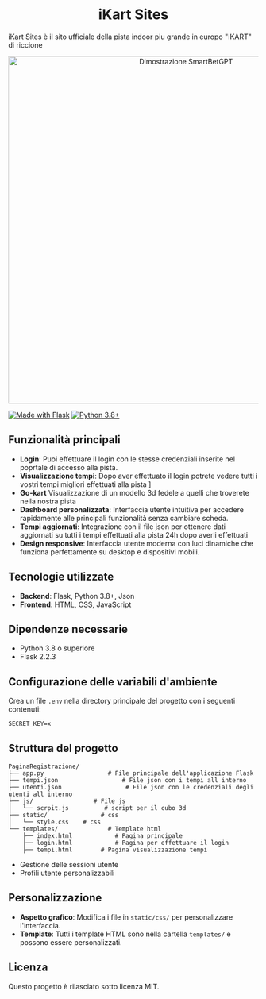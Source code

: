 <div align="center">
  <h1>iKart Sites</h1>
</div>

iKart Sites è il sito ufficiale della pista indoor piu grande in europo "IKART" di riccione
<div align="center">
  <img src="illustrations/dimostrazione.gif" alt="Dimostrazione SmartBetGPT" width="700">
</div>

[![Made with Flask](https://img.shields.io/badge/Made%20with-Flask-000000?style=flat&logo=flask&logoColor=white)](https://flask.palletsprojects.com/)
[![Python 3.8+](https://img.shields.io/badge/Python-3.8+-blue.svg)](https://www.python.org/downloads/)

## Funzionalità principali

- **Login**: Puoi effettuare il login con le stesse credenziali inserite nel poprtale di accesso alla pista.
- **Visualizzazione tempi**: Dopo aver effettuato il login potrete vedere tutti i vostri tempi migliori effettuati alla pista ]
- **Go-kart** Visualizzazione di un modello 3d fedele a quelli che troverete nella nostra pista
- **Dashboard personalizzata**: Interfaccia utente intuitiva per accedere rapidamente alle principali funzionalità senza cambiare scheda.
- **Tempi aggiornati**: Integrazione con il file json per ottenere dati aggiornati su tutti i tempi effettuati alla pista 24h dopo averli effettuati
- **Design responsive**: Interfaccia utente moderna con luci dinamiche che funziona perfettamente su desktop e dispositivi mobili.

## Tecnologie utilizzate

- **Backend**: Flask, Python 3.8+, Json
- **Frontend**: HTML, CSS, JavaScript

## Dipendenze necessarie

- Python 3.8 o superiore
- Flask 2.2.3

## Configurazione delle variabili d'ambiente

Crea un file `.env` nella directory principale del progetto con i seguenti contenuti:
```
SECRET_KEY=x
```

## Struttura del progetto

```
PaginaRegistrazione/
├── app.py                  # File principale dell'applicazione Flask
├── tempi.json                  # File json con i tempi all interno
├── utenti.json                  # File json con le credenziali degli utenti all interno
├── js/                 # File js
│   └── scrpit.js          # script per il cubo 3d
├── static/               # css
│   └── style.css    # css  
└── templates/              # Template html
    ├── index.html            # Pagina principale
    ├── login.html            # Pagina per effettuare il login 
    ├── tempi.html        # Pagina visualizzazione tempi
```

- Gestione delle sessioni utente
- Profili utente personalizzabili


## Personalizzazione

- **Aspetto grafico**: Modifica i file in `static/css/` per personalizzare l'interfaccia.
- **Template**: Tutti i template HTML sono nella cartella `templates/` e possono essere personalizzati.

## Licenza

Questo progetto è rilasciato sotto licenza MIT.
